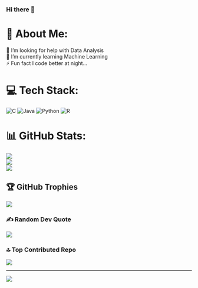### Hi there 👋
# 💫 About Me:
🤝 I’m looking for help with Data Analysis<br>🌱 I’m currently learning Machine Learning<br>⚡ Fun fact I code better at night...


# 💻 Tech Stack:
![C](https://img.shields.io/badge/c-%2300599C.svg?style=for-the-badge&logo=c&logoColor=white) ![Java](https://img.shields.io/badge/java-%23ED8B00.svg?style=for-the-badge&logo=java&logoColor=white) ![Python](https://img.shields.io/badge/python-3670A0?style=for-the-badge&logo=python&logoColor=ffdd54) ![R](https://img.shields.io/badge/r-%23276DC3.svg?style=for-the-badge&logo=r&logoColor=white)
# 📊 GitHub Stats:
![](https://github-readme-stats.vercel.app/api?username=Suryatapa06&theme=dark&hide_border=false&include_all_commits=false&count_private=false)<br/>
![](https://github-readme-streak-stats.herokuapp.com/?user=Suryatapa06&theme=dark&hide_border=false)<br/>
![](https://github-readme-stats.vercel.app/api/top-langs/?username=Suryatapa06&theme=dark&hide_border=false&include_all_commits=false&count_private=false&layout=compact)

## 🏆 GitHub Trophies
![](https://github-profile-trophy.vercel.app/?username=Suryatapa06&theme=radical&no-frame=false&no-bg=true&margin-w=4)

### ✍ Random Dev Quote
![](https://quotes-github-readme.vercel.app/api?type=horizontal&theme=radical)

### 🔝 Top Contributed Repo
![](https://github-contributor-stats.vercel.app/api?username=Suryatapa06&limit=5&theme=dark&combine_all_yearly_contributions=true)

---
[![](https://visitcount.itsvg.in/api?id=Suryatapa06&icon=0&color=0)](https://visitcount.itsvg.in)

<!-- Proudly created with GPRM ( https://gprm.itsvg.in ) -->
